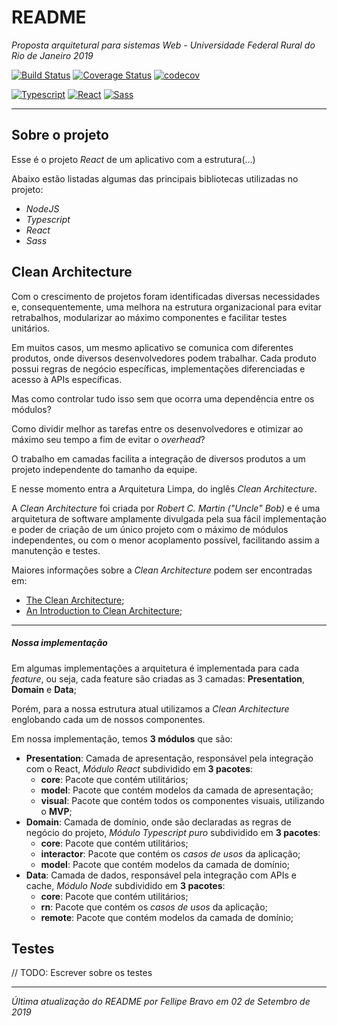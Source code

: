 # README
*Proposta arquitetural para sistemas Web - Universidade Federal Rural do Rio de Janeiro 2019*

[![Build Status](https://travis-ci.org/insidemybrain/react-clean-arch-mvp.svg?branch=master)](https://travis-ci.org/insidemybrain/react-clean-arch-mvp)
[![Coverage Status](https://coveralls.io/repos/github/insidemybrain/react-clean-arch-mvp/badge.svg?branch=master)](https://coveralls.io/github/insidemybrain/react-clean-arch-mvp?branch=master)
[![codecov](https://codecov.io/gh/insidemybrain/react-clean-arch-mvp/branch/master/graph/badge.svg)](https://codecov.io/gh/insidemybrain/react-clean-arch-mvp)

[![Typescript](https://img.shields.io/badge/Typescript-3.4.2-blue.svg)](https://www.typescriptlang.org/)
[![React](https://img.shields.io/badge/React-16.8.12-9cf.svg?style=flat)](https://pt-br.reactjs.org/)
[![Sass](https://img.shields.io/badge/Sass-4.11.0-blueviolet.svg?style=flat)](https://sass-lang.com/)

---

## Sobre o projeto
Esse é o projeto *React* de um aplicativo com a estrutura(...)

Abaixo estão listadas algumas das principais bibliotecas utilizadas no projeto:
- *NodeJS*
- *Typescript*
- *React*
- *Sass*

## Clean Architecture
Com o crescimento de projetos foram identificadas diversas necessidades e, consequentemente, uma melhora na estrutura organizacional para evitar retrabalhos, modularizar ao máximo componentes e facilitar testes unitários.

Em muitos casos, um mesmo aplicativo se comunica com diferentes produtos, onde diversos desenvolvedores podem trabalhar.
Cada produto possui regras de negócio específicas, implementações diferenciadas e acesso à APIs específicas.

Mas como controlar tudo isso sem que ocorra uma dependência entre os módulos?

Como dividir melhor as tarefas entre os desenvolvedores e otimizar ao máximo seu tempo a fim de evitar o *overhead*?

O trabalho em camadas facilita a integração de diversos produtos a um projeto independente do tamanho da equipe.

E nesse momento entra a Arquitetura Limpa, do inglês *Clean Architecture*.

A *Clean Architecture* foi criada por *Robert C. Martin ("Uncle" Bob)* e é uma arquitetura de software amplamente divulgada pela sua fácil implementação e poder de criação de um único projeto com o máximo de módulos independentes, ou com o menor acoplamento possível, facilitando assim a manutenção e testes.

Maiores informações sobre a *Clean Architecture* podem ser encontradas em:
- [The Clean Architecture](https://blog.cleancoder.com/uncle-bob/2012/08/13/the-clean-architecture.html);
- [An Introduction to Clean Architecture](https://blog.ndepend.com/introduction-clean-architecture/);

---

##### Nossa implementação
Em algumas implementações a arquitetura é implementada para cada *feature*, ou seja, cada feature são criadas as 3 camadas: **Presentation**, **Domain** e **Data**;

Porém, para a nossa estrutura atual utilizamos a *Clean Architecture* englobando cada um de nossos componentes.

Em nossa implementação, temos **3 módulos** que são:
- **Presentation**: Camada de apresentação, responsável pela integração com o React, *Módulo React* subdividido em **3 pacotes**:
    - **core**: Pacote que contém utilitários;
    - **model**: Pacote que contém modelos da camada de apresentação;
    - **visual**: Pacote que contém todos os componentes visuais, utilizando o **MVP**;
- **Domain**: Camada de domínio, onde são declaradas as regras de negócio do projeto, *Módulo Typescript puro* subdividido em **3 pacotes**:
    - **core**: Pacote que contém utilitários;
    - **interactor**: Pacote que contém os *casos de usos* da aplicação;
    - **model**: Pacote que contém modelos da camada de domínio;
- **Data**: Camada de dados, responsável pela integração com APIs e cache, *Módulo Node* subdividido em **3 pacotes**: 
    - **core**: Pacote que contém utilitários;
    - **rn**: Pacote que contém os *casos de usos* da aplicação;
    - **remote**: Pacote que contém modelos da camada de domínio;

## Testes
// TODO: Escrever sobre os testes

---
*Última atualização do README por Fellipe Bravo em 02 de Setembro de 2019*